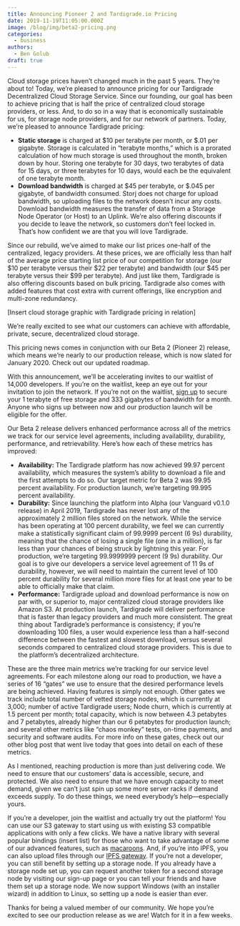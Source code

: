 ```yaml
---
title: Announcing Pioneer 2 and Tardigrade.io Pricing
date: 2019-11-19T11:05:00.000Z
image: /blog/img/beta2-pricing.png
categories:
  - business
authors:
  - Ben Golub
draft: true
---
```

Cloud storage prices haven’t changed much in the past 5 years. They’re about to! Today, we’re pleased to announce pricing for our Tardigrade Decentralized Cloud Storage Service. Since our founding, our goal has been to achieve pricing that is half the price of centralized cloud storage providers, or less. And, to do so in a way that is economically sustainable for us, for storage node providers, and for our network of partners. Today, we’re pleased to announce Tardigrade pricing: 

* **Static storage** is charged at $10 per terabyte per month, or $.01 per gigabyte. Storage is calculated in “terabyte months,” which is a prorated calculation of how much storage is used throughout the month, broken down by hour. Storing one terabyte for 30 days, two terabytes of data for 15 days, or three terabytes for 10 days, would each be the equivalent of one terabyte month. 
* **Download bandwidth** is charged at $45 per terabyte, or $.045 per gigabyte, of bandwidth consumed. Storj does not charge for upload bandwidth, so uploading files to the network doesn’t incur any costs. Download bandwidth measures the transfer of data from a Storage Node Operator (or Host) to an Uplink. We’re also offering discounts if you decide to leave the network, so customers don’t feel locked in. That’s how confident we are that you will love Tardigrade.  

Since our rebuild, we’ve aimed to make our list prices one-half of the centralized, legacy providers. At these prices, we are officially less than half of the average price starting list price of our competition for storage (our $10 per terabyte versus their $22 per terabyte) and bandwidth (our $45 per terabyte versus their $99 per terabyte). And just like them, Tardigrade is also offering discounts based on bulk pricing. Tardigrade also comes with added features that cost extra with current offerings, like encryption and multi-zone redundancy.

\[Insert cloud storage graphic with Tardigrade pricing in relation]

We’re really excited to see what our customers can achieve with affordable, private, secure, decentralized cloud storage.

This pricing news comes in conjunction with our Beta 2 (Pioneer 2) release, which means we’re nearly to our production release, which is now slated for January 2020. Check out our updated roadmap. 

With this announcement, we’ll be accelerating invites to our waitlist of 14,000 developers. If you’re on the waitlist, keep an eye out for your invitation to join the network. If you’re not on the waitlist, [sign up](https://tardigrade.io/waitlist/) to secure your 1 terabyte of free storage and 333 gigabytes of bandwidth for a month. Anyone who signs up between now and our production launch will be eligible for the offer. 

Our Beta 2 release delivers enhanced performance across all of the metrics we track for our service level agreements, including availability, durability, performance, and retrievability. Here’s how each of these metrics has improved: 

* **Availability:** The Tardigrade platform has now achieved 99.97 percent availability, which measures the system’s ability to download a file and the first attempts to do so. Our target metric for Beta 2 was 99.95 percent availability. For production launch, we’re targeting 99.995 percent availability.  
* **Durability:** Since launching the platform into Alpha (our Vanguard v0.1.0 release) in April 2019, Tardigrade has never lost any of the approximately 2 million files stored on the network. While the service has been operating at 100 percent durability, we feel we can currently make a statistically significant claim of 99.9999 percent (6 9s) durability, meaning that the chance of losing a single file (one in a million), is far less than your chances of being struck by lightning this year. For production, we’re targeting 99.9999999 percent (9 9s) durability. Our goal is to give our developers a service level agreement of 11 9s of durability, however, we will need to maintain the current level of 100 percent durability for several million more files for at least one year to be able to officially make that claim.  
* **Performance:** Tardigrade upload and download performance is now on par with, or superior to, major centralized cloud storage providers like Amazon S3. At production launch, Tardigrade will deliver performance that is faster than legacy providers and much more consistent. The great thing about Tardigrade’s performance is consistency; if you’re downloading 100 files, a user would experience less than a half-second difference between the fastest and slowest download, versus several seconds compared to centralized cloud storage providers. This is due to the platform’s decentralized architecture.  

These are the three main metrics we’re tracking for our service level agreements. For each milestone along our road to production, we have a series of 16 “gates” we use to ensure that the desired performance levels are being achieved. Having features is simply not enough. Other gates we track include total number of vetted storage nodes, which is currently at 3,000; number of active Tardigrade users; Node churn, which is currently at 1.5 percent per month; total capacity, which is now between 4.3 petabytes and 7 petabytes, already higher than our 6 petabytes for production launch; and several other metrics like “chaos monkey” tests, on-time payments, and security and software audits. For more info on these gates, check out our other blog post that went live today that goes into detail on each of these metrics. 

As I mentioned, reaching production is more than just delivering code. We need to ensure that our customers’ data is accessible, secure, and protected. We also need to ensure that we have enough capacity to meet demand, given we can’t just spin up some more server racks if demand exceeds supply. To do these things, we need everybody’s help—especially yours. 

If you’re a developer, join the waitlist and actually try out the platform! You can use our S3 gateway to start using us with existing S3 compatible applications with only a few clicks. We have a native library with several popular bindings (insert list) for those who want to take advantage of some of our advanced features, such as [macaroons](https://storj.io/blog/2019/05/flexible-file-sharing-with-macaroons/). And, if you’re into IPFS, you can also upload files through our [IPFS gateway](https://storjipfs.com/). If you’re not a developer, you can still benefit by setting up a storage node. If you already have a storage node set up, you can request another token for a second storage node by visiting our sign-up page or you can tell your friends and have them set up a storage node. We now support Windows (with an installer wizard) in addition to Linux, so setting up a node is easier than ever.  

Thanks for being a valued member of our community. We hope you’re excited to see our production release as we are! Watch for it in a few weeks.
